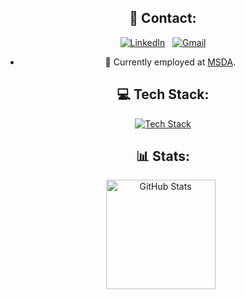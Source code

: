
<div align="center">

## 💬 Contact:
[![LinkedIn](https://skillicons.dev/icons?i=linkedin)](https://www.linkedin.com/in/giorgi-kenchadze-324a33221/) &nbsp;
[![Gmail](https://skillicons.dev/icons?i=gmail)](mailto:giokenchadze@gmail.com)

</div>

<div align="center">
    
- 📝 Currently employed at  [MSDA](https://www.linkedin.com/company/municipal-services-development-agency/mycompany/).
</div>

<div align="center">

## 💻 Tech Stack:

[![ Tech Stack](https://skillicons.dev/icons?i=rust,angular,nodejs,express,typescript,cpp,python,linux,postgresql,mongodb)](https://skillicons.dev)


## 📊 Stats:

<p>
    <img height=175 alt="GitHub Stats" src="https://github-readme-stats.vercel.app/api?username=Kencho5&show_icons=true&theme=date_night" />&nbsp;&nbsp;
</p>


</div>
